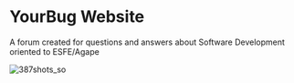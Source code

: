 # YourBug Website
A forum created for questions and answers about Software Development oriented to ESFE/Agape

![387shots_so](https://github.com/arev-dev/your-bug-asp-website/assets/89515404/0012e263-f9ef-4c1f-8f31-4e57e1bf66b6)
